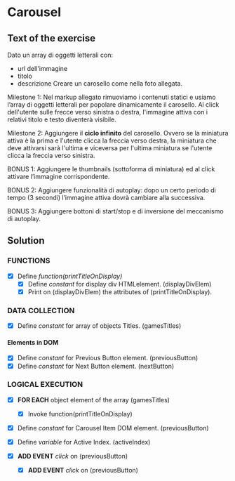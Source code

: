 # Carousel

## Text of the exercise
Dato un array di oggetti letterali con:
- url dell'immagine
- titolo
- descrizione 
Creare un carosello come nella foto allegata.

Milestone 1:
Nel markup allegato rimuoviamo i contenuti statici e usiamo l’array di oggetti letterali per popolare dinamicamente il carosello.
Al click dell'utente sulle frecce verso sinistra o destra, l'immagine attiva con i relativi titolo e testo diventerà visibile.

Milestone 2:
Aggiungere il **ciclo infinito** del carosello. Ovvero se la miniatura attiva è la prima e l'utente clicca la freccia verso destra, la miniatura che deve attivarsi sarà l'ultima e viceversa per l'ultima miniatura se l'utente clicca la freccia verso sinistra.

BONUS 1:
Aggiungere le thumbnails (sottoforma di miniatura) ed al click attivare l’immagine corrispondente.

BONUS 2:
Aggiungere funzionalità di autoplay: dopo un certo periodo di tempo (3 secondi) l’immagine attiva dovrà cambiare alla successiva.

BONUS 3:
Aggiungere bottoni di start/stop e di inversione del meccanismo di autoplay.

## Solution

### FUNCTIONS

- [x] Define *function(printTitleOnDisplay)*
    - [x] Define *constant* for display div HTMLelement. (displayDivElem)
    - [x] Print on (displayDivElem) the attributes of (printTitleOnDisplay).

### DATA COLLECTION

- [x] Define *constant* for array of objects Titles. (gamesTitles)

#### Elements in DOM

- [x] Define *constant* for Previous Button element. (previousButton)
- [x] Define *constant* for Next Button element. (nextButton)

### LOGICAL EXECUTION

- [x] **FOR EACH** object element of the array (gamesTitles)
    - [x] Invoke function(printTitleOnDisplay)

- [x] Define *constant* for Carousel Item DOM element. (previousButton)

- [x] Define *variable* for Active Index. (activeIndex)

- [x] **ADD EVENT** *click* on (previousButton)
    - [x] **ADD EVENT** *click* on (previousButton)

